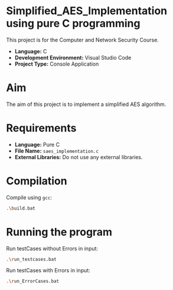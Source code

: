 # Simplified_AES_Implementation using pure C programming

This project is for the Computer and Network Security Course.

- **Language:** C
- **Development Environment:** Visual Studio Code
- **Project Type:** Console Application

# Aim

The aim of this project is to implement a simplified AES algorithm.

# Requirements
- **Language:** Pure C
- **File Name:** `saes_implementation.c`
- **External Libraries:** Do not use any external libraries.

# Compilation
Compile using `gcc`:
```bash
.\build.bat
```
# Running the program
Run testCases without Errors in input:
```bash
.\run_testcases.bat
```
Run testCases with Errors in input:
```bash
.\run_ErrorCases.bat
```


